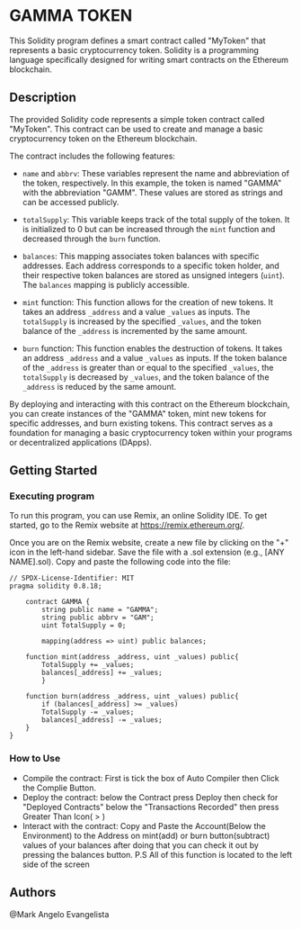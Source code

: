 # GAMMA TOKEN

This Solidity program defines a smart contract called "MyToken" that represents a basic cryptocurrency token. Solidity is a programming language specifically designed for writing smart contracts on the Ethereum blockchain.

## Description

The provided Solidity code represents a simple token contract called "MyToken". This contract can be used to create and manage a basic cryptocurrency token on the Ethereum blockchain. 

The contract includes the following features:

- `name` and `abbrv`: These variables represent the name and abbreviation of the token, respectively. In this example, the token is named "GAMMA" with the abbreviation "GAMM". These values are stored as strings and can be accessed publicly.

- `totalSupply`: This variable keeps track of the total supply of the token. It is initialized to 0 but can be increased through the `mint` function and decreased through the `burn` function.

- `balances`: This mapping associates token balances with specific addresses. Each address corresponds to a specific token holder, and their respective token balances are stored as unsigned integers (`uint`). The `balances` mapping is publicly accessible.

- `mint` function: This function allows for the creation of new tokens. It takes an address `_address` and a value `_values` as inputs. The `totalSupply` is increased by the specified `_values`, and the token balance of the `_address` is incremented by the same amount.

- `burn` function: This function enables the destruction of tokens. It takes an address `_address` and a value `_values` as inputs. If the token balance of the `_address` is greater than or equal to the specified `_values`, the `totalSupply` is decreased by `_values`, and the token balance of the `_address` is reduced by the same amount.

By deploying and interacting with this contract on the Ethereum blockchain, you can create instances of the "GAMMA" token, mint new tokens for specific addresses, and burn existing tokens. This contract serves as a foundation for managing a basic cryptocurrency token within your programs or decentralized applications (DApps).
## Getting Started

### Executing program
To run this program, you can use Remix, an online Solidity IDE. To get started, go to the Remix website at https://remix.ethereum.org/.

Once you are on the Remix website, create a new file by clicking on the "+" icon in the left-hand sidebar. Save the file with a .sol extension (e.g., [ANY NAME].sol). Copy and paste the following code into the file:
```
// SPDX-License-Identifier: MIT
pragma solidity 0.8.18;

    contract GAMMA {
        string public name = "GAMMA";
        string public abbrv = "GAM";
        uint TotalSupply = 0;

        mapping(address => uint) public balances;

    function mint(address _address, uint _values) public{
        TotalSupply += _values;
        balances[_address] += _values;
        }

    function burn(address _address, uint _values) public{
        if (balances[_address] >= _values)
        TotalSupply -= _values;
        balances[_address] -= _values;
    }
}   
```
### How to Use
- Compile the contract: First is tick the box of Auto Compiler then Click the Complie Button.
- Deploy the contract: below the Contract press Deploy then check for "Deployed Contracts" below the "Transactions Recorded" then press Greater Than Icon( > )
- Interact with the contract: Copy and Paste the Account(Below the Environment) to the Address on mint(add) or burn button(subtract) values of your balances after doing that you can check it out by pressing the balances button.
P.S All of this function is located to the left side of the screen
## Authors

@Mark Angelo Evangelista

